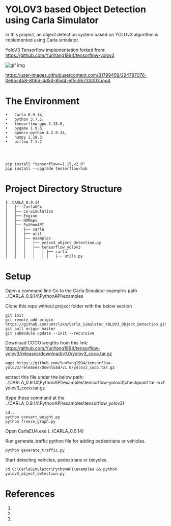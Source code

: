 # YOLOV3 based Object Detection using Carla Simulator

In this project, an object detection system based on YOLOv3 algorithm is implemented using Carla simulator.

YoloV3 Tensorflow implementation forked from: https://github.com/YunYang1994/tensorflow-yolov3 


![gif img](https://user-images.githubusercontent.com/81799459/224787052-b0d1ba36-252d-4dda-9f0a-ceb95feff586.png)




https://user-images.githubusercontent.com/81799459/224787076-0e9bc4b8-806d-4d54-85d4-ef5c9b733003.mp4




# The Environment

    •	Carla 0.9.14, 
    •	python 3.7.5, 
    •	tensorflow-gpu 1.15.0, 
    •	pygame 1.9.6, 
    •	opencv-python 4.2.0.34, 
    •	numpy 1.18.3, 
    •	pillow 7.1.2

 


    pip install "tensorflow>=1.15,<2.0"
    pip install --upgrade tensorflow-hub


# Project Directory Structure

    ├ .CARLA_0.9.14
    │   ├── CarlaUE4
    │   ├── Co-Simulation
    │   ├── Engine
    │   ├── HDMaps
    │   ├── PythonAPI
    │   │   ├── carla
    │   │   ├── util
    │   │   ├── examples
    │   │   │ 	├── yolov3_object_detection.py
    │   │   │ 	├── tensorflow_yolov3  
    │   │   │ 	│   │ ├── carla
    │   │   │ 	│   │ │   ├── utils.py


# Setup

Open a command line Go to the Carla Simulator examples path ..\CARLA_0.9.14\PythonAPI\examples

Clone this repo without project folder with the below section

    git init
    git remote add origin https://github.com/umtclskn/Carla_Simulator_YOLOV3_Object_Detection.git
    git pull origin master
    git submodule update --init --recursive


Download COCO weights from this link: https://github.com/YunYang1994/tensorflow-yolov3/releases/download/v1.0/yolov3_coco.tar.gz

    wget https://github.com/YunYang1994/tensorflow-yolov3/releases/download/v1.0/yolov3_coco.tar.gz

extract this file under the below path: ..\CARLA_0.9.14\PythonAPI\examples\tensorflow-yolov3\checkpoint
    tar -xvf yolov3_coco.tar.gz

(type these command at the ..\CARLA_0.9.14\\PythonAPI\examples\tensorflow_yolov3)

    cd..
    python convert_weight.py
    python freeze_graph.py


Open CarlaEU4.exe (..\CARLA_0.9.14)

Run generate_traffic python file for adding pedestrians or vehicles.

    python generate_traffic.py 


Start detecting vehicles, pedestrians or bicycles.

    cd C:\CarlaSimulator\PythonAPI\examples && python yolov3_object_detection.py



# References
1. 
2.
3.



